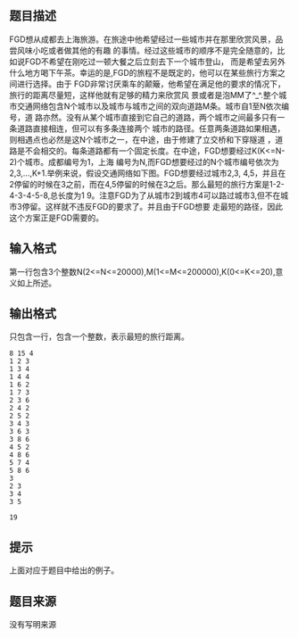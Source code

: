 


## 题目描述
FGD想从成都去上海旅游。在旅途中他希望经过一些城市并在那里欣赏风景，品尝风味小吃或者做其他的有趣
的事情。经过这些城市的顺序不是完全随意的，比如说FGD不希望在刚吃过一顿大餐之后立刻去下一个城市登山，
而是希望去另外什么地方喝下午茶。幸运的是,FGD的旅程不是既定的，他可以在某些旅行方案之间进行选择。由于
FGD非常讨厌乘车的颠簸，他希望在满足他的要求的情况下，旅行的距离尽量短，这样他就有足够的精力来欣赏风
景或者是泡MM了^_^.整个城市交通网络包含N个城市以及城市与城市之间的双向道路M条。城市自1至N依次编号，道
路亦然。没有从某个城市直接到它自己的道路，两个城市之间最多只有一条道路直接相连，但可以有多条连接两个
城市的路径。任意两条道路如果相遇，则相遇点也必然是这N个城市之一，在中途，由于修建了立交桥和下穿隧道
，道路是不会相交的。每条道路都有一个固定长度。在中途，FGD想要经过K(K<=N-2)个城市。成都编号为1，上海
编号为N,而FGD想要经过的N个城市编号依次为2,3,…,K+1.举例来说，假设交通网络如下图。FGD想要经过城市2,3,
4,5，并且在2停留的时候在3之前，而在4,5停留的时候在3之后。那么最短的旅行方案是1-2-4-3-4-5-8,总长度为1
9。注意FGD为了从城市2到城市4可以路过城市3,但不在城市3停留。这样就不违反FGD的要求了。并且由于FGD想要
走最短的路径，因此这个方案正是FGD需要的。
## 输入格式
第一行包含3个整数N(2<=N<=20000),M(1<=M<=200000),K(0<=K<=20),意义如上所述。
## 输出格式
只包含一行，包含一个整数，表示最短的旅行距离。

```input1
8 15 4
1 2 3
1 3 4
1 4 4
1 6 2
1 7 3
2 3 6
2 4 2
2 5 2
3 4 3
3 6 3
3 8 6
4 5 2
4 8 6
5 7 4
5 8 6
3
2 3
3 4
3 5

```

```output1
19
```

## 提示
上面对应于题目中给出的例子。
## 题目来源
没有写明来源


